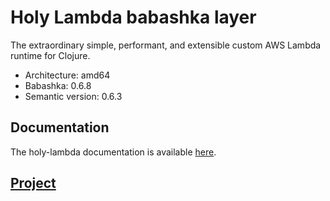 # Holy Lambda babashka layer
The extraordinary simple, performant, and extensible custom AWS Lambda runtime for Clojure.

- Architecture: amd64
- Babashka: 0.6.8
- Semantic version: 0.6.3

## Documentation
The holy-lambda documentation is available [here](https://fierycod.github.io/holy-lambda).

## [Project](https://github.com/FieryCod/holy-lambda)
